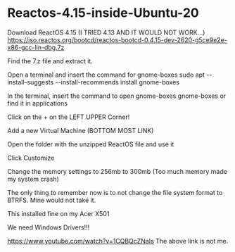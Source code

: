 # Reactos-4.15-inside-Ubuntu-20

Download ReactOS 4.15
(I TRIED 4.13 AND IT WOULD NOT WORK...)
https://iso.reactos.org/bootcd/reactos-bootcd-0.4.15-dev-2620-g5ce9e2e-x86-gcc-lin-dbg.7z

Find the 7.z file and extract it.

Open a terminal and insert the command for gnome-boxes
sudo apt --install-suggests --install-recommends install gnome-boxes

In the terminal, insert the command to open gnome-boxes
gnome-boxes
or find it in applications

Click on the + on the LEFT UPPER Corner!

Add a new Virtual Machine (BOTTOM MOST LINK)

Open the folder with the unzipped ReactOS file and use it

Click Customize

Change the memory settings to 256mb to 300mb
(Too much memory made my system crash)

The only thing to remember now is to not change the file system format to BTRFS.
Mine would not take it.

This installed fine on my Acer X501

We need Windows Drivers!!!

https://www.youtube.com/watch?v=1CQBQcZNaIs
The above link is not me.


